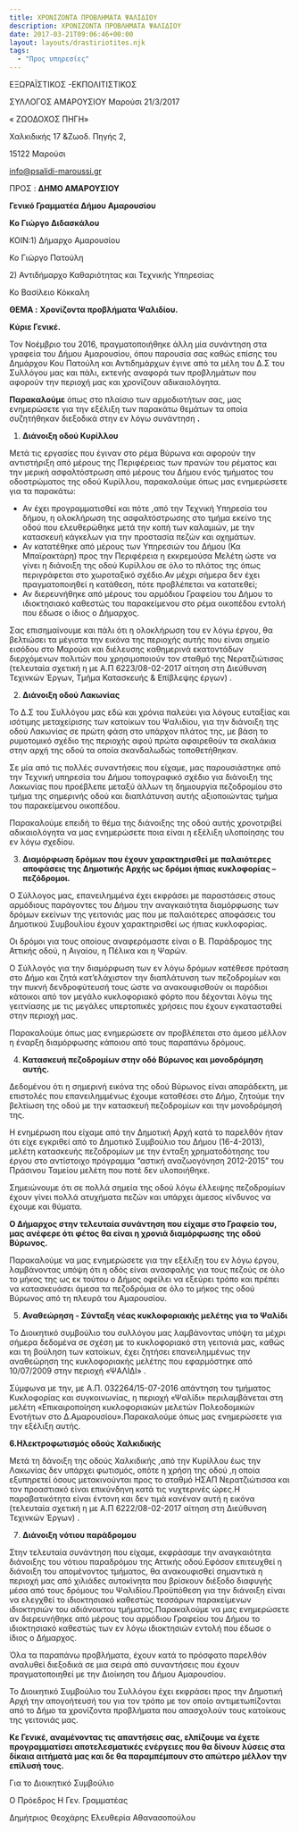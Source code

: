 ```yaml
---
title: ΧΡΟΝΙΖΟΝΤΑ ΠΡΟΒΛΗΜΑΤΑ ΨΑΛΙΔΙΟΥ
description: ΧΡΟΝΙΖΟΝΤΑ ΠΡΟΒΛΗΜΑΤΑ ΨΑΛΙΔΙΟΥ
date: 2017-03-21T09:06:46+00:00
layout: layouts/drastiriotites.njk
tags:
  - "Προς υπηρεσίες"
---
```


<!-- excerpt -->

ΕΞΩΡΑΪΣΤΙΚΟΣ -ΕΚΠΟΛΙΤΙΣΤΙΚΟΣ

ΣΥΛΛΟΓΟΣ ΑΜΑΡΟΥΣΙΟΥ Μαρούσι 21/3/2017

« ΖΩΟΔΟΧΟΣ ΠΗΓΗ»

Χαλκιδικής 17 &amp;Ζωοδ. Πηγής 2,

15122 Μαρούσι

<info@psalidi-maroussi.gr>

ΠΡΟΣ : **ΔΗΜΟ ΑΜΑΡΟΥΣΙΟΥ**

**Γενικό Γραμματέα Δήμου Αμαρουσίου**

**Κο Γιώργο Διδασκάλου**

ΚΟΙΝ:1) Δήμαρχο Αμαρουσίου

Κο Γιώργο Πατούλη

2\) Αντιδήμαρχο Καθαριότητας και Τεχνικής Υπηρεσίας

Κο Βασίλειο Κόκκαλη

**ΘΕΜΑ :** **Χρονίζοντα προβλήματα Ψαλιδίου.**

**Κύριε Γενικέ.**

Τον Νοέμβριο του 2016, πραγματοποιήθηκε άλλη μία συνάντηση στα γραφεία του Δήμου Αμαρουσίου, όπου παρουσία σας καθώς επίσης του Δημάρχου Κου Πατούλη και Αντιδημάρχων έγινε από τα μέλη του Δ.Σ του Συλλόγου μας και πάλι, εκτενής αναφορά των προβλημάτων που αφορούν την περιοχή μας και χρονίζουν αδικαιολόγητα.

**Παρακαλούμε** όπως στο πλαίσιο των αρμοδιοτήτων σας, μας ενημερώσετε για την εξέλιξη των παρακάτω θεμάτων τα οποία συζητήθηκαν διεξοδικά στην εν λόγω συνάντηση **.**

1. **Διάνοιξη οδού Κυρίλλου**

Μετά τις εργασίες που έγιναν στο ρέμα Βύρωνα και αφορούν την αντιστήριξη από μέρους της Περιφέρειας των πρανών του ρέματος και την μερική ασφαλτόστρωση από μέρους του Δήμου ενός τμήματος του οδοστρώματος της οδού Κυρίλλου, παρακαλούμε όπως μας ενημερώσετε για τα παρακάτω:

- Αν έχει προγραμματισθεί και πότε ,από την Τεχνική Υπηρεσία του δήμου, η ολοκλήρωση της ασφαλτόστρωσης στο τμήμα εκείνο της οδού που ελευθερώθηκε μετά την κοπή των καλαμιών, με την κατασκευή κάγκελων για την προστασία πεζών και οχημάτων.
- Αν κατατέθηκε από μέρους των Υπηρεσιών του Δήμου (Κα Μπαϊρακτάρη) προς την Περιφέρεια η εκκρεμούσα Μελέτη ώστε να γίνει η διάνοιξη της οδού Κυρίλλου σε όλο το πλάτος της όπως περιγράφεται στο χωροταξικό σχέδιο.Αν μέχρι σήμερα δεν έχει πραγματοποιηθεί η κατάθεση, πότε προβλέπεται να κατατεθεί;
- Αν διερευνήθηκε από μέρους του αρμόδιου Γραφείου του Δήμου το ιδιοκτησιακό καθεστώς του παρακείμενου στο ρέμα οικοπέδου εντολή που έδωσε ο ίδιος ο Δήμαρχος.

Σας επισημαίνουμε και πάλι ότι η ολοκλήρωση του εν λόγω έργου, θα βελτιώσει τα μέγιστα την εικόνα της περιοχής αυτής που είναι σημείο εισόδου στο Μαρούσι και διέλευσης καθημερινά εκατοντάδων διερχόμενων πολιτών που χρησιμοποιούν τον σταθμό της Νερατζιώτισας (τελευταία σχετική η με Α.Π 6223/08-02-2017 αίτηση στη Διεύθυνση Τεχινκών Έργων, Τμήμα Κατασκευής &amp; Επίβλεψης έργων) .

2. **Διάνοιξη οδού Λακωνίας**

Το Δ.Σ του Συλλόγου μας εδώ και χρόνια παλεύει για λόγους ευταξίας και ισότιμης μεταχείρισης των κατοίκων του Ψαλιδίου, για την διάνοιξη της οδού Λακωνίας σε πρώτη φάση στο υπάρχον πλάτος της, με βάση το ρυμοτομικό σχέδιο της περιοχής αφού πρώτα αφαιρεθούν τα σκαλάκια στην αρχή της οδού τα οποία σκανδαλωδώς τοποθετήθηκαν.

Σε μία από τις πολλές συναντήσεις που είχαμε, μας παρουσιάστηκε από την Τεχνική υπηρεσία του Δήμου τοπογραφικό σχέδιο για διάνοιξη της Λακωνίας που προέβλεπε μεταξύ άλλων τη δημιουργία πεζοδρομίου στο τμήμα της σημερινής οδού και διαπλάτυνση αυτής αξιοποιώντας τμήμα του παρακείμενου οικοπέδου.

Παρακαλούμε επειδή το θέμα της διάνοιξης της οδού αυτής χρονοτριβεί αδικαιολόγητα να μας ενημερώσετε ποια είναι η εξέλιξη υλοποίησης του εν λόγω σχεδίου.

3. **Διαμόρφωση δρόμων που έχουν χαρακτηρισθεί με παλαιότερες αποφάσεις της Δημοτικής Αρχής ως δρόμοι ήπιας κυκλοφορίας – πεζόδρομοι.**

Ο Σύλλογος μας, επανειλημμένα έχει εκφράσει με παραστάσεις στους αρμόδιους παράγοντες του Δήμου την αναγκαιότητα διαμόρφωσης των δρόμων εκείνων της γειτονιάς μας που με παλαιότερες αποφάσεις του Δημοτικού Συμβουλίου έχουν χαρακτηρισθεί ως ήπιας κυκλοφορίας.

Οι δρόμοι για τους οποίους αναφερόμαστε είναι ο Β. Παράδρομος της Αττικής οδού, η Αιγαίου, η Πέλικα και η Ψαρών.

Ο Σύλλογός για την διαμόρφωση των εν λόγω δρόμων κατέθεσε πρόταση στο Δήμο και ζητά κατ’ελάχιστον την διαπλάτυνση των πεζοδρομίων και την πυκνή δενδροφύτευσή τους ώστε να ανακουφισθούν οι παρόδιοι κάτοικοι από τον μεγάλο κυκλοφοριακό φόρτο που δέχονται λόγω της γειτνίασης με τις μεγάλες υπερτοπικές χρήσεις που έχουν εγκατασταθεί στην περιοχή μας.

Παρακαλούμε όπως μας ενημερώσετε αν προβλέπεται στο άμεσο μέλλον η έναρξη διαμόρφωσης κάποιου από τους παραπάνω δρόμους.

4. **Κατασκευή πεζοδρομίων στην οδό Βύρωνος και μονοδρόμηση αυτής.**

Δεδομένου ότι η σημερινή εικόνα της οδού Βύρωνος είναι απαράδεκτη, με επιστολές που επανειλημμένως έχουμε καταθέσει στο Δήμο, ζητούμε την βελτίωση της οδού με την κατασκευή πεζοδρομίων και την μονοδρόμησή της.

Η ενημέρωση που είχαμε από την Δημοτική Αρχή κατά το παρελθόν ήταν ότι είχε εγκριθεί από το Δημοτικό Συμβούλιο του Δήμου (16-4-2013), μελέτη κατασκευής πεζοδρομίων με την ένταξη χρηματοδότησης του έργου στο αντίστοιχο πρόγραμμα “αστική αναζωογόνηση 2012-2015” του Πράσινου Ταμείου μελέτη που ποτέ δεν υλοποιήθηκε.

Σημειώνουμε ότι σε πολλά σημεία της οδού λόγω έλλειψης πεζοδρομίων έχουν γίνει πολλά ατυχήματα πεζών και υπάρχει άμεσος κίνδυνος να έχουμε και θύματα.

**Ο Δήμαρχος στην τελευταία συνάντηση που είχαμε στο Γραφείο του, μας ανέφερε ότι φέτος θα είναι η χρονιά διαμόρφωσης της οδού Βύρωνος.**

Παρακαλούμε να μας ενημερώσετε για την εξέλιξη του εν λόγω έργου, λαμβάνοντας υπόψη ότι η οδός είναι ανασφαλής για τους πεζούς σε όλο το μήκος της ως εκ τούτου ο Δήμος οφείλει να εξεύρει τρόπο και πρέπει να κατασκευάσει άμεσα τα πεζοδρόμια σε όλο το μήκος της οδού Βύρωνος από τη πλευρά του Αμαρουσίου.

5. **Αναθεώρηση - Σύνταξη νέας κυκλοφοριακής μελέτης για το Ψαλίδι**

Το Διοικητικό συμβούλιο του συλλόγου μας λαμβάνοντας υπόψη τα μέχρι σήμερα δεδομένα σε σχέση με το κυκλοφοριακό στη γειτονιά μας, καθώς και τη βούληση των κατοίκων, έχει ζητήσει επανειλημμένως την αναθεώρηση της κυκλοφοριακής μελέτης που εφαρμόστηκε από 10/07/2009 στην περιοχή «ΨΑΛΙΔΙ» .

Σύμφωνα με την, με Α.Π. 032264/15-07-2016 απάντηση του τμήματος Κυκλοφορίας και συγκοινωνίας, η περιοχή «Ψαλίδι» περιλαμβάνεται στη μελέτη «Επικαιροποίηση κυκλοφοριακών μελετών Πολεοδομικών Ενοτήτων στο Δ.Αμαρουσίου».Παρακαλούμε όπως μας ενημερώσετε για την εξέλιξη αυτής.

**6.Ηλεκτροφωτισμός οδούς Χαλκιδικής**

Μετά τη δάνοιξη της οδούς Χαλκιδικής ,από την Κυρίλλου έως την Λακωνίας δεν υπάρχει φωτισμός, οπότε η χρήση της οδού ,η οποία εξυπηρετεί όσους μετακινούνται προς το σταθμό ΗΣΑΠ Νερατζιώτισσα και τον προαστιακό είναι επικύνδηνη κατά τις νυχτερινές ώρες.Η παραβατικότητα είναι έντονη και δεν τιμά κανέναν αυτή η εικόνα (τελευταία σχετική η με Α.Π 6222/08-02-2017 αίτηση στη Διεύθυνση Τεχινκών Έργων) .

7. **Διάνοιξη νότιου παράδρομου**

Στην τελευταία συνάντηση που είχαμε, εκφράσαμε την αναγκαιότητα διάνοιξης του νότιου παραδρόμου της Αττικής οδού.Εφόσον επιτευχθεί η διάνοιξη του απομένοντος τμήματος, θα ανακουφισθεί σημαντικά η περιοχή μας από χιλιάδες αυτοκίνητα που βρίσκουν διέξοδο διαφυγής μέσα από τους δρόμους του Ψαλιδίου.Προϋπόθεση για την διάνοιξη είναι να ελεγχθεί το ιδιοκτησιακό καθεστώς τεσσάρων παρακείμενων ιδιοκτησιών του αδιάνοικτου τμήματος.Παρακαλούμε να μας ενημερώσετε αν διερευνήθηκε από μέρους του αρμόδιου Γραφείου του Δήμου το ιδιοκτησιακό καθεστώς των εν λόγω ιδιοκτησιών εντολή που έδωσε ο ίδιος ο Δήμαρχος.

Όλα τα παραπάνω προβλήματα, έχουν κατά το πρόσφατο παρελθόν αναλυθεί διεξοδικά σε μια σειρά από συναντήσεις που έχουν πραγματοποιηθεί με την Διοίκηση του Δήμου Αμαρουσίου.

Το Διοικητικό Συμβούλιο του Συλλόγου έχει εκφράσει προς την Δημοτική Αρχή την απογοήτευσή του για τον τρόπο με τον οποίο αντιμετωπίζονται από το Δήμο τα χρονίζοντα προβλήματα που απασχολούν τους κατοίκους της γειτονιάς μας.

**Κε Γενικέ, αναμένοντας τις απαντήσεις σας, ελπίζουμε να έχετε προγραμματίσει αποτελεσματικές ενέργειες που θα δίνουν λύσεις στα δίκαια αιτήματά μας και δε θα παραμπέμπουν στο απώτερο μέλλον την επίλυσή τους.**

Για το Διοικητικό Συμβούλιο

Ο Πρόεδρος Η Γεν. Γραμματέας

Δημήτριος Θεοχάρης Ελευθερία Αθανασοπούλου
